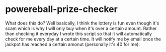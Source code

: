 # powereball-prize-checker

What does this do? Well basically, I think the lottery is fun even though it's scam which is why I will only buy when it's over a certain amount. Rather than checking it everyday I wrote this script so that it will automatically check for me every day at a certain time. It will notify me by email once the jackpot has reached a certain amonut (personally it's 40 for me).
